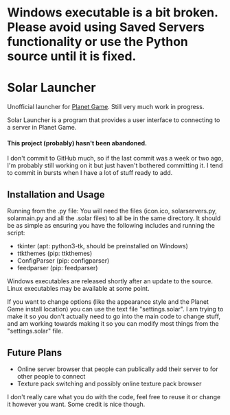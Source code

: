 # Windows executable is a bit broken. Please avoid using Saved Servers functionality or use the Python source until it is fixed.

# Solar Launcher
Unofficial launcher for [Planet Game](https://github.com/Jachdich/planet-client/).
Still very much work in progress.

Solar Launcher is a program that provides a user interface to connecting to a server in Planet Game.

#### This project (probably) hasn't been abandoned. 
I don't commit to GitHub much, so if the last commit was a week or two ago, I'm probably still working on it but just haven't bothered committing it. I tend to commit in bursts when I have a lot of stuff ready to add.

## Installation and Usage
Running from the .py file:
You will need the files (icon.ico, solarservers.py, solarmain.py and all the .solar files) to all be in the same directory. It should be as simple as ensuring you have the following includes and running the script:

 - tkinter (apt: python3-tk, should be preinstalled on Windows)
 - ttkthemes (pip: ttkthemes)
 - ConfigParser (pip: configparser)
 - feedparser (pip: feedparser)
 
 Windows executables are released shortly after an update to the source. Linux executables may be available at some point.
 
 If you want to change options (like the appearance style and the Planet Game install location) you can use the text file "settings.solar". I am trying to make it so you don't actually need to go into the main code to change stuff, and am working towards making it so you can modify most things from the "settings.solar" file.
 
## Future Plans
- Online server browser that people can publically add their server to for other people to connect
- Texture pack switching and possibly online texture pack browser
 
 I don't really care what you do with the code, feel free to reuse it or change it however you want. Some credit is nice though.
